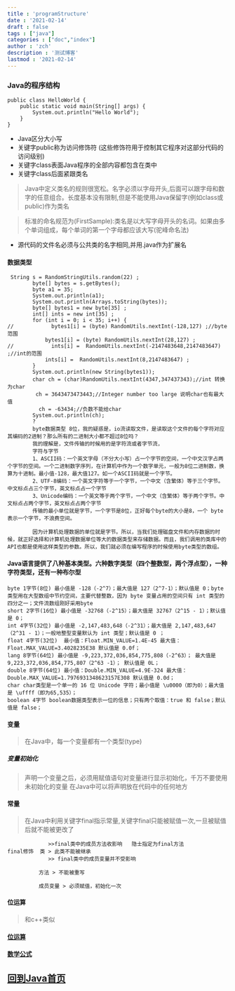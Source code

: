 ```yaml
---
title : 'programStructure'
date : '2021-02-14'
draft : false
tags : ["java"]
categories : ["doc","index"]
author : 'zch'
description : '测试博客'
lastmod : '2021-02-14'
---
```




### Java的程序结构

```
public class HelloWorld {
    public static void main(String[] args) {
        System.out.println("Hello World");
    }
}
```



+ Java区分大小写
+ 关键字public称为访问修饰符 (这些修饰符用于控制其它程序对这部分代码的访问级别)
+ 关键字class表面Java程序的全部内容都包含在类中
+ 关键字class后面紧跟类名
> Java中定义类名的规则很宽松。名字必须以字母开头,后面可以跟字母和数字的任意组合。长度基本没有限制,但是不能使用Java保留字(例如class或public)作为类名

> 标准的命名规范为(FirstSample):类名是以大写字母开头的名词。如果由多个单词组成，每个单词的第一个字母都应该大写(驼峰命名法)

+ 源代码的文件名必须与公共类的名字相同,并用.java作为扩展名

#### 数据类型
```
 String s = RandomStringUtils.random(22) ;
        byte[] bytes = s.getBytes();
        byte a1 = 35;
        System.out.println(a1);
        System.out.println(Arrays.toString(bytes));
        byte[] bytes1 = new byte[35] ;
        int[] ints = new int[35] ;
        for (int i = 0; i < 35; i++) {
//            bytes1[i] = (byte) RandomUtils.nextInt(-128,127) ;//byte 范围
            bytes1[i] = (byte) RandomUtils.nextInt(28,127) ;
//            ints[i] =  RandomUtils.nextInt(-2147483648,2147483647) ;//int的范围
            ints[i] =  RandomUtils.nextInt(8,2147483647) ;
        }
        System.out.println(new String(bytes1));
        char ch = (char)RandomUtils.nextInt(4347,347437343);//int 转换为char
         ch = 3643473473443;//Integer number too large 说明char也有最大值
          ch = -63434;//负数不能给char
        System.out.println(ch);
        ?
        byte数据类型 8位，我的疑惑是，io流读取文件，是读取这个文件的每个字符对应其编码的2进制？那么所有的二进制大小都不超过8位吗？
        我的理解是，文件传输的时候用的是字符流或者字节流，
        字符与字节
        1、ASCII码：一个英文字母（不分大小写）占一个字节的空间，一个中文汉字占两个字节的空间。一个二进制数字序列，在计算机中作为一个数字单元，一般为8位二进制数，换算为十进制。最小值-128，最大值127。如一个ASCII码就是一个字节。
        2、UTF-8编码：一个英文字符等于一个字节，一个中文（含繁体）等于三个字节。中文标点占三个字节，英文标点占一个字节
        3、Unicode编码：一个英文等于两个字节，一个中文（含繁体）等于两个字节。中文标点占两个字节，英文标点占两个字节
        传输的最小单位就是字节，一个字节是8位，正好每个byte的大小是8，一个 byte表示一个字节，不浪费空间。
        
        因为计算机处理数据的单位就是字节。所以，当我们处理磁盘文件和内存数据的时候，就正好选择和计算机处理数据单位等大的数据类型来存储数据。而且，我们调用的类库中的API也都是使用这样类型的参数。所以，我们就必须在编写程序的时候使用byte类型的数组。
```
#### Java语言提供了八种基本类型。六种数字类型（四个整数型，两个浮点型），一种字符类型，还有一种布尔型
    byte 1字节(8位) 最小值是 -128（-2^7）；最大值是 127（2^7-1）；默认值是 0；byte 类型用在大型数组中节约空间，主要代替整数，因为 byte 变量占用的空间只有 int 类型的四分之一；文件流数组刚好采用byte
    short 2字节(16位) 最小值是 -32768（-2^15）；最大值是 32767（2^15 - 1）；默认值是 0；
    int 4字节(32位) 最小值是 -2,147,483,648（-2^31）；最大值是 2,147,483,647（2^31 - 1）；一般地整型变量默认为 int 类型；默认值是 0 ；
    float 4字节(32位)  最小值：Float.MIN_VALUE=1.4E-45 最大值：Float.MAX_VALUE=3.4028235E38 默认值是 0.0f；
    lang 8字节(64位) 最小值是 -9,223,372,036,854,775,808（-2^63）； 最大值是 9,223,372,036,854,775,807（2^63 -1）； 默认值是 0L；
    double 8字节(64位) 最小值：Double.MIN_VALUE=4.9E-324 最大值：Double.MAX_VALUE=1.7976931348623157E308 默认值是 0.0d；
    char char类型是一个单一的 16 位 Unicode 字符；最小值是 \u0000（即为0）；最大值是 \uffff（即为65,535）；
    boolean 4字节 boolean数据类型表示一位的信息；只有两个取值：true 和 false；默认值是 false；


#### 变量
> 在Java中，每一个变量都有一个类型(type)
##### 变量初始化
> 声明一个变量之后，必须用赋值语句对变量进行显示初始化，千万不要使用未初始化的变量
> 在Java中可以将声明放在代码中的任何地方

#### 常量
> 在Java中利用关键字final指示常量,关键字final只能被赋值一次,一旦被赋值后就不能被更改了
```
             >>final类中的成员方法收影响   隐士指定为final方法
final修饰  类 > 此类不能被继承
             >> final类中的成员变量并不受影响
             
          方法 > 不能被重写
          
          成员变量 > 必须赋值，初始化一次
```



#### 位运算
> 和c++类似
#### [位运算](bitOperation.md)
#### [数学公式](useMath.md)







## [回到Java首页](./index.md)
